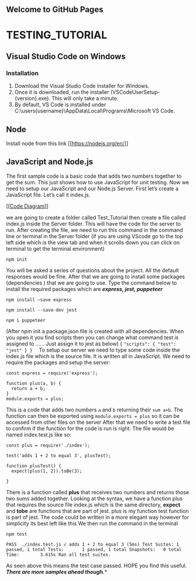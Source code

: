 ## Welcome to GitHub Pages
# TESTING_TUTORIAL

## Visual Studio Code on Windows
### Installation
1.	Download the Visual Studio Code installer for Windows.
2.	Once it is downloaded, run the installer (VSCodeUserSetup-{version}.exe). This will only take a minute.
3.	By default, VS Code is installed under C:\users\{username}\AppData\Local\Programs\Microsoft VS Code.


## Node
Install node from this link
[[https://nodejs.org/en/]]


## JavaScript and Node.js
The first sample code is a basic code that adds two numbers together to get the sum. This just shows how to use JavaScript for unit testing. Now we need to setup our JavaScript and our Node.js Server. First let’s create a JavaScript file. Let’s call it index.js.

[[[Code Diagram](https://drive.google.com/file/d/1cDKXEPX3oHwcC_9KLTbyGBriKEndWNpQ/view?usp=sharing)]]


we are going to create a folder called Test_Tutorial then create a file called index.js inside the Server folder. This will have the code for the server to run. After creating the file, we need to run this command in the command line or terminal in the Server folder   (if you are using VScode go to the top left side which is the view tab and when it scrolls down you can click on terminal to get the terminal environment)

`npm init`

You will be asked a series of questions about the project. All the default responses would be fine. After that we are going to install some packages (dependencies ) that we are going to use.
Type the command below to install the required packages which are ***express, jest, puppeteer***

`npm install –save express`

`npm install --save-dev jest`

`npm i puppeteer`


(After npm init a package.json file is created with all dependencies. When you open it you find scripts then you can change what command test is assigned to …… Just assign it to jest as below) {
  `"scripts": {
    "test": "jest"
  }
}  `
To setup our server we need to type some code inside the index.js file which is the source file. It is written all in JavaScript. We need to require the packages and setup the server:


``` 
const express = require('express');

function plus(a, b) {
  return a + b;
}
module.exports = plus;
 ```

This is a code that adds two numbers `a` and `b` returning their `sum a+b`.  The function can then be exported using `module.exports = plus` so it can be accessed from other files on the server
After that we need to write a test file to confirm if the function for the code is run is right. The file would be named index.test.js like so:

```
const plus = require('./index');

test('adds 1 + 2 to equal 3', plusTest);

function plusTest() {
  expect(plus(1, 2)).toBe(3);
  
}
```

There is a function called **plus** that receives two numbers and returns those two sums added together. Looking at the syntax, we have a function plus that requires the source file index.js which is the same directory, **expect** and **tobe** are functions that are part of jest. plus is my function test function is part of jest. The code could be written in a more elegant way however for simplicity its best left like this
We then run the command in the terminal

`npm test`


`PASS  ./index.test.js
  √ adds 1 + 2 to equal 3 (5ms)
Test Suites: 1 passed, 1 total
Tests:       1 passed, 1 total
Snapshots:   0 total
Time:        3.615s
Ran all test suites. `


As seen above this means the test case passed. HOPE you find this useful. ***There are more samples ahead though.****



